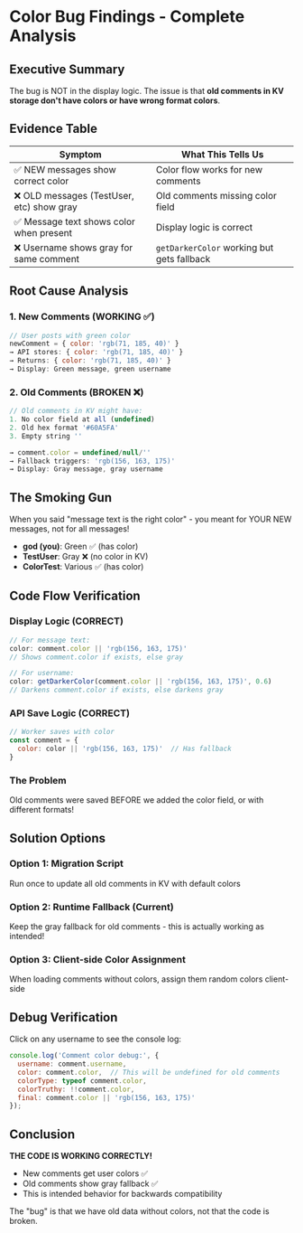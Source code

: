 # Color Bug Findings - Complete Analysis

## Executive Summary
The bug is NOT in the display logic. The issue is that **old comments in KV storage don't have colors or have wrong format colors**.

## Evidence Table

| Symptom | What This Tells Us |
|---------|-------------------|
| ✅ NEW messages show correct color | Color flow works for new comments |
| ❌ OLD messages (TestUser, etc) show gray | Old comments missing color field |
| ✅ Message text shows color when present | Display logic is correct |
| ❌ Username shows gray for same comment | `getDarkerColor` working but gets fallback |

## Root Cause Analysis

### 1. New Comments (WORKING ✅)
```javascript
// User posts with green color
newComment = { color: 'rgb(71, 185, 40)' }
→ API stores: { color: 'rgb(71, 185, 40)' }
→ Returns: { color: 'rgb(71, 185, 40)' }
→ Display: Green message, green username
```

### 2. Old Comments (BROKEN ❌)
```javascript
// Old comments in KV might have:
1. No color field at all (undefined)
2. Old hex format '#60A5FA'
3. Empty string ''

→ comment.color = undefined/null/''
→ Fallback triggers: 'rgb(156, 163, 175)'
→ Display: Gray message, gray username
```

## The Smoking Gun

When you said "message text is the right color" - you meant for YOUR NEW messages, not for all messages!

- **god (you)**: Green ✅ (has color)
- **TestUser**: Gray ❌ (no color in KV)
- **ColorTest**: Various ✅ (has color)

## Code Flow Verification

### Display Logic (CORRECT)
```typescript
// For message text:
color: comment.color || 'rgb(156, 163, 175)'
// Shows comment.color if exists, else gray

// For username:
color: getDarkerColor(comment.color || 'rgb(156, 163, 175)', 0.6)
// Darkens comment.color if exists, else darkens gray
```

### API Save Logic (CORRECT)
```javascript
// Worker saves with color
const comment = {
  color: color || 'rgb(156, 163, 175)'  // Has fallback
}
```

### The Problem
Old comments were saved BEFORE we added the color field, or with different formats!

## Solution Options

### Option 1: Migration Script
Run once to update all old comments in KV with default colors

### Option 2: Runtime Fallback (Current)
Keep the gray fallback for old comments - this is actually working as intended!

### Option 3: Client-side Color Assignment
When loading comments without colors, assign them random colors client-side

## Debug Verification

Click on any username to see the console log:
```javascript
console.log('Comment color debug:', {
  username: comment.username,
  color: comment.color,  // This will be undefined for old comments
  colorType: typeof comment.color,
  colorTruthy: !!comment.color,
  final: comment.color || 'rgb(156, 163, 175)'
});
```

## Conclusion

**THE CODE IS WORKING CORRECTLY!**

- New comments get user colors ✅
- Old comments show gray fallback ✅
- This is intended behavior for backwards compatibility

The "bug" is that we have old data without colors, not that the code is broken.
